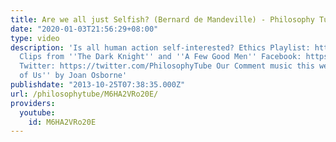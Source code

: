 ```yaml
---
title: Are we all just Selfish? (Bernard de Mandeville) - Philosophy Tube
date: "2020-01-03T21:56:29+08:00"
type: video
description: 'Is all human action self-interested? Ethics Playlist: https://www.youtube.com/playlist?list=PLvoAL-KSZ32ecfEjoNjMJyKTFUS5-hNr9
  Clips from ''The Dark Knight'' and ''A Few Good Men'' Facebook: https://www.facebook.com/PhilosophyTube?ref=hl
  Twitter: https://twitter.com/PhilosophyTube Our Comment music this week is ''One
  of Us'' by Joan Osborne'
publishdate: "2013-10-25T07:38:35.000Z"
url: /philosophytube/M6HA2VRo20E/
providers:
  youtube:
    id: M6HA2VRo20E
---
```

